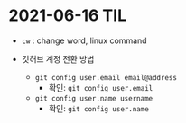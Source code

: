 # 2021-06-16 TIL

- `cw` : change word, linux command

- 깃허브 계정 전환 방법
  - `git config user.email email@address`
    - 확인: `git config user.email`
  - `git config user.name username`
    - 확인: `git config user.name`
